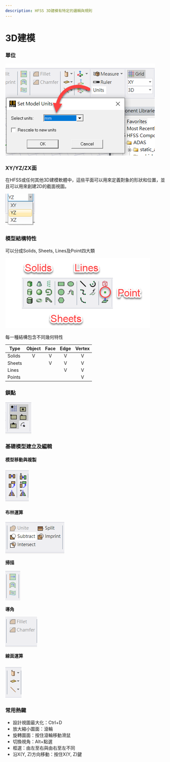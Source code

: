 ```yaml
---
description: HFSS 3D建模有特定的邏輯與規則
---
```


# 3D建模

### 單位

![](<../.gitbook/assets/image (2) (1) (2).png>)

### XY/YZ/ZX面

在HFSS或任何其他3D建模軟體中，這些平面可以用來定義對象的形狀和位置，並且可以用來創建2D的截面視圖。

![](<../.gitbook/assets/image (24).png>)

### 模型結構特性

可以分成Solids, Sheets, Lines及Point四大類

![](<../.gitbook/assets/image (1) (1) (1) (1).png>)

每一種結構包含不同幾何特性

| Type   | Object | Face | Edge | Vertex |
| ------ | :----: | :--: | :--: | :----: |
| Solids |    V   |   V  |   V  |    V   |
| Sheets |        |   V  |   V  |    V   |
| Lines  |        |      |   V  |    V   |
| Points |        |      |      |    V   |

### 鎖點

![](<../.gitbook/assets/image (5) (3).png>)

### 基礎模型建立及編輯

#### 模型移動與複製

![](<../.gitbook/assets/image (16).png>)

#### 布林運算

![](<../.gitbook/assets/image (22).png>)

**掃描**

![](<../.gitbook/assets/image (23).png>)

**導角**

![](<../.gitbook/assets/image (1).png>)

**線面運算**

### ![](<../.gitbook/assets/image (13).png>)

### 常用熱鍵

* 設計視圖最大化：Ctrl+D
* 放大縮小圖面：滾輪
* 旋轉圖面：按住滾輪移動滑鼠
* 切換視角：Alt+點選
* 框選：由左至右與由右至左不同
* 沿X(Y, Z)方向移動：按住X(Y, Z)鍵


